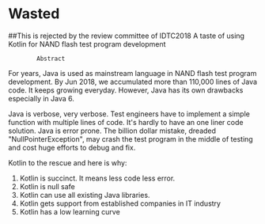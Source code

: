 # Wasted
##This is rejected by the review committee of IDTC2018
A taste of using Kotlin for NAND flash test program development

			Abstract

  For years, Java is used as mainstream language in NAND flash test program development.
By Jun 2018, we accumulated more than 110,000 lines of Java code. It keeps growing everyday.
However, Java has its own drawbacks especially in Java 6.

  Java is verbose, very verbose. Test engineers have to implement a simple function with 
multiple lines of code. It's hardly to have an one liner code solution. 
  Java is error prone. The billion dollar mistake, dreaded "NullPointerException", may 
crash the test program in the middle of testing and cost huge efforts to debug and fix.

  Kotlin to the rescue and here is why:
  1. Kotlin is succinct. It means less code less error.
  2. Kotlin is null safe
  3. Kotlin can use all existing Java libraries.
  4. Kotlin gets support from established companies in IT industry
  5. Kotlin has a low learning curve


